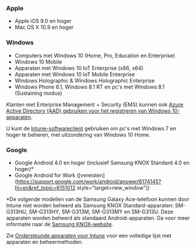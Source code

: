 

### <a name="apple"></a>Apple
  - Apple iOS 9.0 en hoger
  - Mac OS X 10.9 en hoger

### <a name="windows"></a>Windows
  - Computers met Windows 10 (Home, Pro, Education en Enterprise)
  - Windows 10 Mobile
  - Apparaten met Windows 10 IoT Enterprise (x86, x64)
  - Apparaten met Windows 10 IoT Mobile Enterprise
  - Windows Holographic &amp; Windows Holographic Enterprise
  - Windows Phone 8.1, Windows 8.1 RT en pc's met Windows 8.1 (Sustaining modus)

  Klanten met Enterprise Management + Security (EMS) kunnen ook [Azure Active Directory (AAD) gebruiken voor het registreren van Windows 10-apparaten](/intune-classic/deploy-use/set-up-windows-device-management-with-microsoft-intune#azure-active-directory-enrollment).

  U kunt de [Intune-softwareclient](/intune-classic/deploy-use/manage-windows-pcs-with-microsoft-intune) gebruiken om pc's met Windows 7 en hoger te beheren, met uitzondering van Windows 10 Home.

### <a name="google"></a>Google
- Google Android 4.0 en hoger (inclusief Samsung KNOX Standard 4.0 en hoger)*
- Google Android for Work ([vereisten](https://support.google.com/work/android/answer/6174145?hl=en&ref_topic=6151012 style="target=new_window"))

*De volgende modellen van de Samsung Galaxy Ace-telefoon kunnen door Intune niet worden beheerd als Samsung KNOX Standard-apparaten: SM-G313HU, SM-G313HY, SM-G313M, SM-G313MY en SM-G313U. Deze apparaten worden beheerd als standaard Android-apparaten. Ga voor meer informatie naar de [Samsung KNOX-website](https://www.samsungknox.com/en).

Zie [Ondersteunde apparaten voor Intune](/intune/supported-devices-browsers#intune-supported-devices) voor een volledige lijst met apparaten en beheermethoden.
